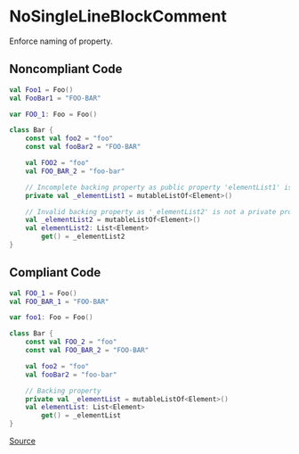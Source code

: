 # NoSingleLineBlockComment

Enforce naming of property.

## Noncompliant Code

```kotlin
val Foo1 = Foo()
val FooBar1 = "FOO-BAR"

var FOO_1: Foo = Foo()

class Bar {
    const val foo2 = "foo"
    const val fooBar2 = "FOO-BAR"

    val FOO2 = "foo"
    val FOO_BAR_2 = "foo-bar"

    // Incomplete backing property as public property 'elementList1' is missing
    private val _elementList1 = mutableListOf<Element>()

    // Invalid backing property as '_elementList2' is not a private property
    val _elementList2 = mutableListOf<Element>()
    val elementList2: List<Element>
        get() = _elementList2
}
```
## Compliant Code

```kotlin
val FOO_1 = Foo()
val FOO_BAR_1 = "FOO-BAR"

var foo1: Foo = Foo()

class Bar {
    const val FOO_2 = "foo"
    const val FOO_BAR_2 = "FOO-BAR"

    val foo2 = "foo"
    val fooBar2 = "foo-bar"

    // Backing property
    private val _elementList = mutableListOf<Element>()
    val elementList: List<Element>
        get() = _elementList
}
```

[Source](https://detekt.dev/docs/rules/formatting#nosinglelineblockcomment)
